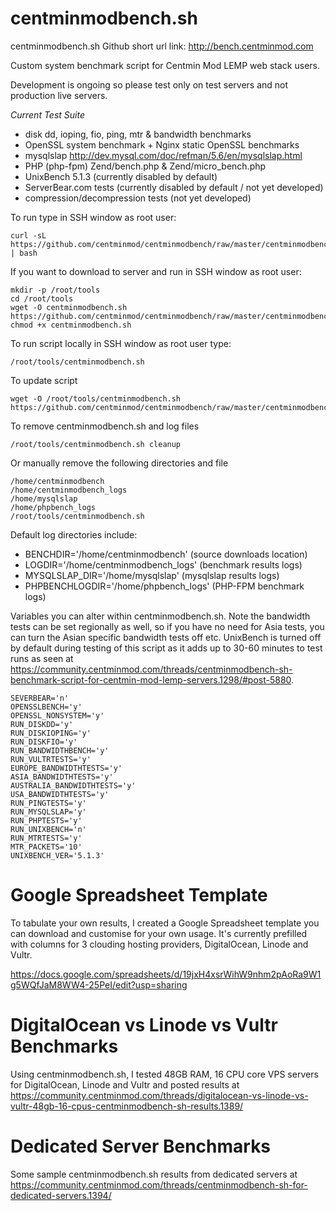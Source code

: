 centminmodbench.sh
===============
centminmodbench.sh Github short url link: http://bench.centminmod.com

Custom system benchmark script for Centmin Mod LEMP web stack users. 

Development is ongoing so please test only on test servers and not production live servers.

*Current Test Suite*

* disk dd, ioping, fio, ping, mtr & bandwidth benchmarks
* OpenSSL system benchmark + Nginx static OpenSSL benchmarks
* mysqlslap http://dev.mysql.com/doc/refman/5.6/en/mysqlslap.html
* PHP (php-fpm) Zend/bench.php & Zend/micro_bench.php
* UnixBench 5.1.3 (currently disabled by default)
* ServerBear.com tests (currently disabled by default / not yet developed)
* compression/decompression tests (not yet developed)

To run type in SSH window as root user:

    curl -sL https://github.com/centminmod/centminmodbench/raw/master/centminmodbench.sh | bash

If you want to download to server and run in SSH window as root user:

    mkdir -p /root/tools
    cd /root/tools
    wget -O centminmodbench.sh https://github.com/centminmod/centminmodbench/raw/master/centminmodbench.sh
    chmod +x centminmodbench.sh

To run script locally in SSH window as root user type:

    /root/tools/centminmodbench.sh

To update script

    wget -O /root/tools/centminmodbench.sh https://github.com/centminmod/centminmodbench/raw/master/centminmodbench.sh

To remove centminmodbench.sh and log files

    /root/tools/centminmodbench.sh cleanup

Or manually remove the following directories and file

    /home/centminmodbench
    /home/centminmodbench_logs
    /home/mysqlslap
    /home/phpbench_logs
    /root/tools/centminmodbench.sh

Default log directories include:

* BENCHDIR='/home/centminmodbench' (source downloads location)
* LOGDIR='/home/centminmodbench_logs' (benchmark results logs)
* MYSQLSLAP_DIR='/home/mysqlslap' (mysqlslap results logs)
* PHPBENCHLOGDIR='/home/phpbench_logs' (PHP-FPM benchmark logs)

Variables you can alter within centminmodbench.sh. Note the bandwidth tests can be set regionally as well, so if you have no need for Asia tests, you can turn the Asian specific bandwidth tests off etc. UnixBench is turned off by default during testing of this script as it adds up to 30-60 minutes to test runs as seen at https://community.centminmod.com/threads/centminmodbench-sh-benchmark-script-for-centmin-mod-lemp-servers.1298/#post-5880.

    SEVERBEAR='n'
    OPENSSLBENCH='y'
    OPENSSL_NONSYSTEM='y'
    RUN_DISKDD='y'
    RUN_DISKIOPING='y'
    RUN_DISKFIO='y'
    RUN_BANDWIDTHBENCH='y'
    RUN_VULTRTESTS='y'
    EUROPE_BANDWIDTHTESTS='y'
    ASIA_BANDWIDTHTESTS='y'
    AUSTRALIA_BANDWIDTHTESTS='y'
    USA_BANDWIDTHTESTS='y'
    RUN_PINGTESTS='y'
    RUN_MYSQLSLAP='y'
    RUN_PHPTESTS='y'
    RUN_UNIXBENCH='n'
    RUN_MTRTESTS='y'
    MTR_PACKETS='10'
    UNIXBENCH_VER='5.1.3'

Google Spreadsheet Template
===============

To tabulate your own results, I created a Google Spreadsheet template you can download and customise for your own usage. It's currently prefilled with columns for 3 clouding hosting providers, DigitalOcean, Linode and Vultr.

https://docs.google.com/spreadsheets/d/19jxH4xsrWihW9nhm2pAoRa9W1g5WQfJaM8WW4-25PeI/edit?usp=sharing

DigitalOcean vs Linode vs Vultr Benchmarks
===============
Using centminmodbench.sh, I tested 48GB RAM, 16 CPU core VPS servers for DigitalOcean, Linode and Vultr and posted results at https://community.centminmod.com/threads/digitalocean-vs-linode-vs-vultr-48gb-16-cpus-centminmodbench-sh-results.1389/

Dedicated Server Benchmarks
===============
Some sample centminmodbench.sh results from dedicated servers at https://community.centminmod.com/threads/centminmodbench-sh-for-dedicated-servers.1394/